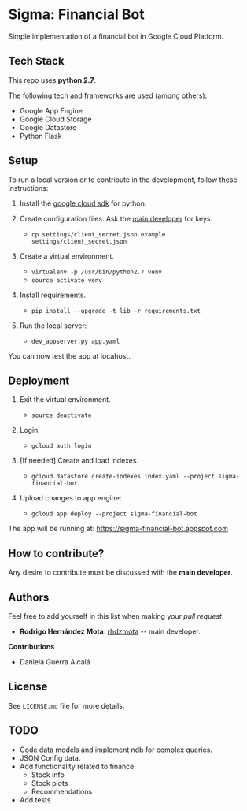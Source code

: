 # Sigma: Financial Bot

Simple implementation of a financial bot in Google Cloud Platform.

## Tech Stack 

This repo uses **python 2.7**.

The following tech and frameworks are used (among others):

* Google App Engine
* Google Cloud Storage
* Google Datastore
* Python Flask

## Setup

To run a local version or to contribute in the development,
follow these instructions:

1. Install the [google cloud sdk](https://cloud.google.com/sdk/docs/quickstart-linux) for python. 

2. Create configuration files. Ask the [main developer](https://github.com/rhdzmota) for keys.
    * `cp settings/client_secret.json.example settings/client_secret.json`
     
3. Create a virtual environment.
    * `virtualenv -p /usr/bin/python2.7 venv`
    * `source activate venv`
    
4. Install requirements. 
    * `pip install --upgrade -t lib -r requirements.txt`
    
5. Run the local server:
    * `dev_appserver.py app.yaml`
    
You can now test the app at locahost.

## Deployment

1. Exit the virtual environment.
    * `source deactivate`

2. Login. 
    * `gcloud auth login`

3. [If needed] Create and load indexes.
    * `gcloud datastore create-indexes index.yaml --project sigma-financial-bot`

4. Upload changes to app engine:
    * `gcloud app deploy --project sigma-financial-bot`

The app will be running at: https://sigma-financial-bot.appspot.com 

## How to contribute? 

Any desire to contribute must be discussed with the **main developer**. 

## Authors

Feel free to add yourself in this list when making your _pull request_. 

* **Rodrigo Hernández Mota**: [rhdzmota](https://github.com/rhdzmota) -- main developer.

**Contributions**
* Daniela Guerra Alcalá

## License

See `LICENSE.md` file for more details. 

## TODO

* Code data models and implement ndb for complex queries.
* JSON Config data.
* Add functionality related to finance
    * Stock info
    * Stock plots
    * Recommendations
* Add tests
